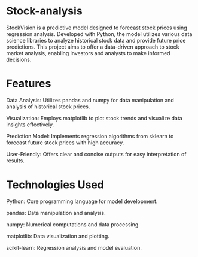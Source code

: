 # Stock-analysis
StockVision is a predictive model designed to forecast stock prices using regression analysis. Developed with Python, the model utilizes various data science libraries to analyze historical stock data and provide future price predictions. This project aims to offer a data-driven approach to stock market analysis, enabling investors and analysts to make informed decisions.

# Features

Data Analysis: Utilizes pandas and numpy for data manipulation and analysis of historical stock prices.

Visualization: Employs matplotlib to plot stock trends and visualize data insights effectively.

Prediction Model: Implements regression algorithms from sklearn to forecast future stock prices with high accuracy.

User-Friendly: Offers clear and concise outputs for easy interpretation of results.

# Technologies Used

Python: Core programming language for model development.

pandas: Data manipulation and analysis.

numpy: Numerical computations and data processing.

matplotlib: Data visualization and plotting.

scikit-learn: Regression analysis and model evaluation.
